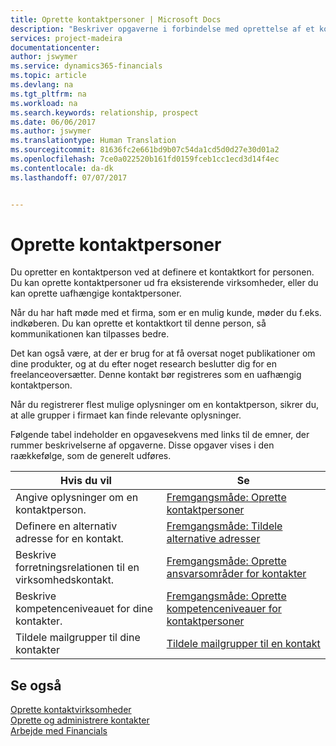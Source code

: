 ```yaml
---
title: Oprette kontaktpersoner | Microsoft Docs
description: "Beskriver opgaverne i forbindelse med oprettelse af et kontaktkort for en person, f.eks. et kundeemne eller en leverandør, og bidrager til at angive relationen og tilpasse kommunikationen."
services: project-madeira
documentationcenter: 
author: jswymer
ms.service: dynamics365-financials
ms.topic: article
ms.devlang: na
ms.tgt_pltfrm: na
ms.workload: na
ms.search.keywords: relationship, prospect
ms.date: 06/06/2017
ms.author: jswymer
ms.translationtype: Human Translation
ms.sourcegitcommit: 81636fc2e661bd9b07c54da1cd5d0d27e30d01a2
ms.openlocfilehash: 7ce0a022520b161fd0159fceb1cc1ecd3d14f4ec
ms.contentlocale: da-dk
ms.lasthandoff: 07/07/2017


---
```

# <a name="creating-contact-persons"></a>Oprette kontaktpersoner
Du opretter en kontaktperson ved at definere et kontaktkort for personen. Du kan oprette kontaktpersoner ud fra eksisterende virksomheder, eller du kan oprette uafhængige kontaktpersoner.

Når du har haft møde med et firma, som er en mulig kunde, møder du f.eks. indkøberen. Du kan oprette et kontaktkort til denne person, så kommunikationen kan tilpasses bedre.

Det kan også være, at der er brug for at få oversat noget publikationer om dine produkter, og at du efter noget research beslutter dig for en freelanceoversætter. Denne kontakt bør registreres som en uafhængig kontaktperson.

Når du registrerer flest mulige oplysninger om en kontaktperson, sikrer du, at alle grupper i firmaet kan finde relevante oplysninger.

Følgende tabel indeholder en opgavesekvens med links til de emner, der rummer beskrivelserne af opgaverne. Disse opgaver vises i den raækkefølge, som de generelt udføres.

| Hvis du vil | Se |
| --- | --- |
| Angive oplysninger om en kontaktperson. |[Fremgangsmåde: Oprette kontaktpersoner](marketing-how-create-contact-persons.md) |
| Definere en alternativ adresse for en kontakt. |[Fremgangsmåde: Tildele alternative adresser](marketing-how-assign-alternate-address.md) |
| Beskrive forretningsrelationen til en virksomhedskontakt. |[Fremgangsmåde: Oprette ansvarsområder for kontakter](marketing-job-responsibilities.md) |
| Beskrive kompetenceniveauet for dine kontakter. |[Fremgangsmåde: Oprette kompetenceniveauer for kontaktpersoner](marketing-organizational-levels.md) |
| Tildele mailgrupper til dine kontakter |[Tildele mailgrupper til en kontakt](marketing-mailing-groups.md) |

## <a name="see-also"></a>Se også
[Oprette kontaktvirksomheder](marketing-create-contact-companies.md)  
[Oprette og administrere kontakter](marketing-create-contact-persons.md)  
[Arbejde med Financials](ui-work-product.md)

